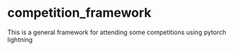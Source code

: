 # competition_framework
This is a general framework for attending some competitions using pytorch lightning
